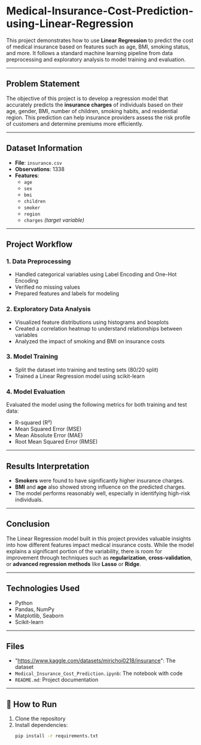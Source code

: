 # Medical-Insurance-Cost-Prediction-using-Linear-Regression

This project demonstrates how to use **Linear Regression** to predict the cost of medical insurance based on features such as age, BMI, smoking status, and more. It follows a standard machine learning pipeline from data preprocessing and exploratory analysis to model training and evaluation.

---

## Problem Statement

The objective of this project is to develop a regression model that accurately predicts the **insurance charges** of individuals based on their age, gender, BMI, number of children, smoking habits, and residential region. This prediction can help insurance providers assess the risk profile of customers and determine premiums more efficiently.

---

## Dataset Information

- **File**: `insurance.csv`
- **Observations**: 1338
- **Features**:
  - `age`
  - `sex`
  - `bmi`
  - `children`
  - `smoker`
  - `region`
  - `charges` *(target variable)*

---

## Project Workflow

### 1. **Data Preprocessing**
- Handled categorical variables using Label Encoding and One-Hot Encoding
- Verified no missing values
- Prepared features and labels for modeling

### 2. **Exploratory Data Analysis**
- Visualized feature distributions using histograms and boxplots
- Created a correlation heatmap to understand relationships between variables
- Analyzed the impact of smoking and BMI on insurance costs

### 3. **Model Training**
- Split the dataset into training and testing sets (80/20 split)
- Trained a Linear Regression model using scikit-learn

### 4. **Model Evaluation**
Evaluated the model using the following metrics for both training and test data:
- R-squared (R²)
- Mean Squared Error (MSE)
- Mean Absolute Error (MAE)
- Root Mean Squared Error (RMSE)

---

## Results Interpretation

- **Smokers** were found to have significantly higher insurance charges.
- **BMI** and **age** also showed strong influence on the predicted charges.
- The model performs reasonably well, especially in identifying high-risk individuals.

---

## Conclusion

The Linear Regression model built in this project provides valuable insights into how different features impact medical insurance costs. While the model explains a significant portion of the variability, there is room for improvement through techniques such as **regularization**, **cross-validation**, or **advanced regression methods** like **Lasso** or **Ridge**.

---

## Technologies Used

- Python
- Pandas, NumPy
- Matplotlib, Seaborn
- Scikit-learn

---

## Files

- "https://www.kaggle.com/datasets/mirichoi0218/insurance": The dataset
- `Medical_Insurance_Cost_Prediction.ipynb`: The notebook with code
- `README.md`: Project documentation

---

## 📌 How to Run

1. Clone the repository
2. Install dependencies:  
   ```bash
   pip install -r requirements.txt

